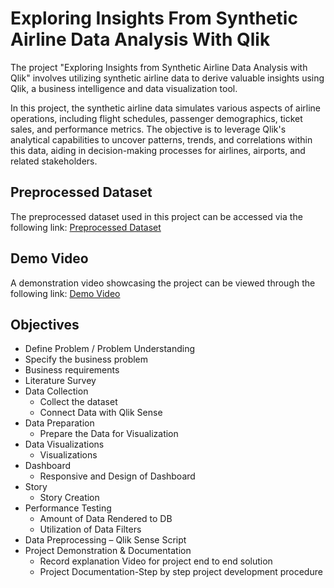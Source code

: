 # Exploring Insights From Synthetic Airline Data Analysis With Qlik

The project "Exploring Insights from Synthetic Airline Data Analysis with Qlik" involves utilizing synthetic airline data to derive valuable insights using Qlik, a business intelligence and data visualization tool. 

In this project, the synthetic airline data simulates various aspects of airline operations, including flight schedules, passenger demographics, ticket sales, and performance metrics. The objective is to leverage Qlik's analytical capabilities to uncover patterns, trends, and correlations within this data, aiding in decision-making processes for airlines, airports, and related stakeholders.

## Preprocessed Dataset

The preprocessed dataset used in this project can be accessed via the following link:
[Preprocessed Dataset](https://drive.google.com/file/d/1ce8yOt0s9ogAmQYphJLepuHNbzkoWqLb/view?usp=sharing)

## Demo Video

A demonstration video showcasing the project can be viewed through the following link:
[Demo Video](https://drive.google.com/file/d/1hRtwIc-jVfy0uO7fxEF0XHCIzzissX0v/view?usp=sharing)

## Objectives

- Define Problem / Problem Understanding
- Specify the business problem
- Business requirements
- Literature Survey
- Data Collection
  - Collect the dataset
  - Connect Data with Qlik Sense
- Data Preparation
  - Prepare the Data for Visualization
- Data Visualizations
  - Visualizations
- Dashboard
  - Responsive and Design of Dashboard
- Story
  - Story Creation
- Performance Testing
  - Amount of Data Rendered to DB
  - Utilization of Data Filters
- Data Preprocessing – Qlik Sense Script
- Project Demonstration & Documentation
  - Record explanation Video for project end to end solution
  - Project Documentation-Step by step project development procedure


